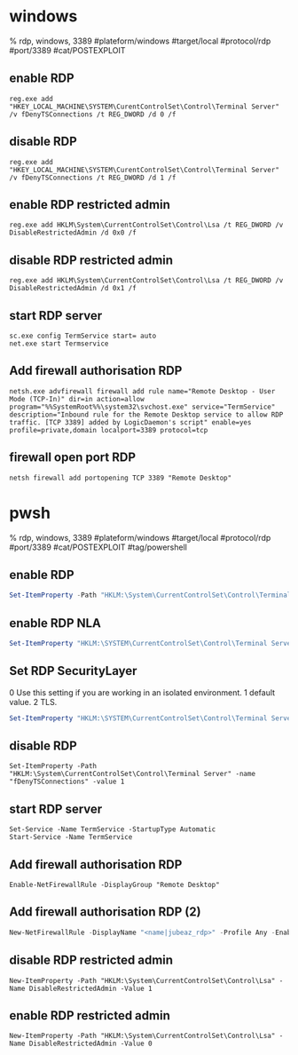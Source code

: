 # windows

% rdp, windows, 3389
#plateform/windows  #target/local  #protocol/rdp #port/3389 #cat/POSTEXPLOIT 


## enable RDP 
```
reg.exe add "HKEY_LOCAL_MACHINE\SYSTEM\CurentControlSet\Control\Terminal Server" /v fDenyTSConnections /t REG_DWORD /d 0 /f
```

## disable RDP
```
reg.exe add "HKEY_LOCAL_MACHINE\SYSTEM\CurentControlSet\Control\Terminal Server" /v fDenyTSConnections /t REG_DWORD /d 1 /f
```

## enable RDP restricted admin
```
reg.exe add HKLM\System\CurrentControlSet\Control\Lsa /t REG_DWORD /v DisableRestrictedAdmin /d 0x0 /f
```

## disable RDP restricted admin
```
reg.exe add HKLM\System\CurrentControlSet\Control\Lsa /t REG_DWORD /v DisableRestrictedAdmin /d 0x1 /f
```

## start RDP server
```
sc.exe config TermService start= auto
net.exe start Termservice
```

## Add firewall authorisation RDP
```
netsh.exe advfirewall firewall add rule name="Remote Desktop - User Mode (TCP-In)" dir=in action=allow program="%%SystemRoot%%\system32\svchost.exe" service="TermService" description="Inbound rule for the Remote Desktop service to allow RDP traffic. [TCP 3389] added by LogicDaemon's script" enable=yes profile=private,domain localport=3389 protocol=tcp
```

## firewall open port RDP
```
netsh firewall add portopening TCP 3389 "Remote Desktop"
```

# pwsh
% rdp, windows, 3389
#plateform/windows  #target/local  #protocol/rdp #port/3389 #cat/POSTEXPLOIT  #tag/powershell 

## enable RDP
```powershell
Set-ItemProperty -Path "HKLM:\System\CurrentControlSet\Control\Terminal Server" -name "fDenyTSConnections" -value 0
```

## enable RDP NLA
```powershell
Set-ItemProperty "HKLM:\SYSTEM\CurrentControlSet\Control\Terminal Server\WinStations\RDP-Tcp\" -Name "UserAuthentication" -Value 1
```


## Set RDP SecurityLayer 
0 Use this setting if you are working in an isolated environment.
1 default value.
2 TLS.
```powershell
Set-ItemProperty "HKLM:\SYSTEM\CurrentControlSet\Control\Terminal Server\WinStations\RDP-Tcp\" -Name "SecurityLayer" -Value <value|0>
```

## disable RDP
```
Set-ItemProperty -Path "HKLM:\System\CurrentControlSet\Control\Terminal Server" -name "fDenyTSConnections" -value 1
```

## start RDP server
```
Set-Service -Name TermService -StartupType Automatic
Start-Service -Name TermService
```

## Add firewall authorisation RDP
```
Enable-NetFirewallRule -DisplayGroup "Remote Desktop"
```

## Add firewall authorisation RDP (2)
```powershell
New-NetFirewallRule -DisplayName "<name|jubeaz_rdp>" -Profile Any -Enabled True -Direction Inbound -Action Allow -RemoteAddress <r_ip|Any> -Protocol <proto|Any> -LocalAddress <l_ip|Any> -LocalPort @('3389')  
```

## disable RDP restricted admin
```
New-ItemProperty -Path "HKLM:\System\CurrentControlSet\Control\Lsa" -Name DisableRestrictedAdmin -Value 1
```

## enable RDP restricted admin
```
New-ItemProperty -Path "HKLM:\System\CurrentControlSet\Control\Lsa" -Name DisableRestrictedAdmin -Value 0
```